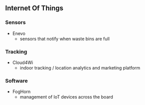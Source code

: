 ## Internet Of Things

### Sensors
* Enevo 
	* sensors that notify when waste bins are full


### Tracking
* Cloud4Wi
	* indoor tracking / location analytics and marketing platform


### Software
* FogHorn
	* management of IoT devices across the board

